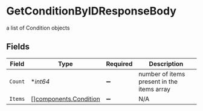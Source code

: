 # GetConditionByIDResponseBody

a list of Condition objects


## Fields

| Field                                                          | Type                                                           | Required                                                       | Description                                                    |
| -------------------------------------------------------------- | -------------------------------------------------------------- | -------------------------------------------------------------- | -------------------------------------------------------------- |
| `Count`                                                        | **int64*                                                       | :heavy_minus_sign:                                             | number of items present in the items array                     |
| `Items`                                                        | [][components.Condition](../../models/components/condition.md) | :heavy_minus_sign:                                             | N/A                                                            |